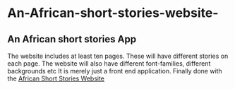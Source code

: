 # An-African-short-stories-website-
## An **African short stories** App


The website includes at least ten pages.
These will have different stories on each page.
The website will also have different font-families, different backgrounds etc
It is merely just a front end application.
Finally done with the [African Short Stories Website](http://african-short-stories-yvonne.bitballoon.com/)

